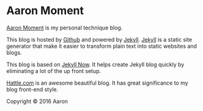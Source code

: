 # Aaron Moment

[Aaron Moment][aaron-moment] is my personal technique blog.

This blog is hosted by [Github][github] and powered by [Jekyll][jekyll]. [Jekyll][jekyll] is a static site generator that make it easier to transform plain text into static websites and blogs.

This blog is based on [Jekyll Now](jekyll-now). It helps create Jekyll blog quickly by eliminating a lot of the up front setup.

[Hattle.com][hattle] is an awesome beautiful blog. It has great significance to my blog front-end style.

Copyright © 2016 Aaron

[jekyll]: https://github.com/jekyll/jekyll
[github]: https://github.com
[aaron-moment]: http://AaronMoment.cn
[jekyll-now]: https://github.com/barryclark/jekyll-now
[hattle]: https://github.com/harttle/harttle.github.io
